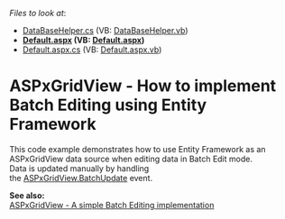 <!-- default file list -->
*Files to look at*:

* [DataBaseHelper.cs](./CS/App_Code/DataBaseHelper.cs) (VB: [DataBaseHelper.vb](./VB/App_Code/DataBaseHelper.vb))
* **[Default.aspx](./CS/Default.aspx) (VB: [Default.aspx](./VB/Default.aspx))**
* [Default.aspx.cs](./CS/Default.aspx.cs) (VB: [Default.aspx.vb](./VB/Default.aspx.vb))
<!-- default file list end -->
# ASPxGridView - How to implement Batch Editing using Entity Framework


<p>This code example demonstrates how to use Entity Framework as an ASPxGridView data source when editing data in Batch Edit mode.<br />Data is updated manually by handling the <a href="https://documentation.devexpress.com/#AspNet/DevExpressWebASPxGridView_BatchUpdatetopic">ASPxGridView.BatchUpdate</a> event.</p>
<p><strong>See also:<br /></strong><a href="https://www.devexpress.com/Support/Center/p/E5045">ASPxGridView - A simple Batch Editing implementation</a></p>

<br/>


